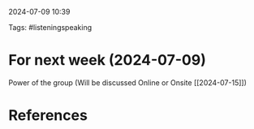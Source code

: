 2024-07-09 10:39

Tags: #listeningspeaking 

# For next week (2024-07-09)

Power of the group (Will be discussed Online or Onsite [[2024-07-15]])

# References